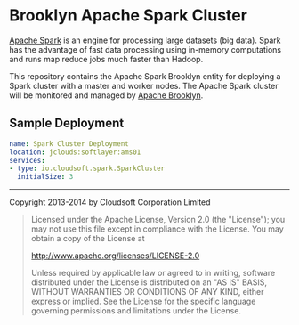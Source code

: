 Brooklyn Apache Spark Cluster
=======

[Apache Spark](https://spark.apache.org/) is an engine for processing large datasets (big data). Spark has the advantage of fast data processing using in-memory computations and runs map reduce jobs much faster than Hadoop.

This repository contains the Apache Spark Brooklyn entity for deploying a Spark cluster with a master and worker nodes. The Apache Spark cluster will be monitored and managed by [Apache Brooklyn](https://brooklyn.incubator.apache.org/).

## Sample Deployment

```yaml
name: Spark Cluster Deployment
location: jclouds:softlayer:ams01
services:
- type: io.cloudsoft.spark.SparkCluster
  initialSize: 3
```

----

Copyright 2013-2014 by Cloudsoft Corporation Limited

> Licensed under the Apache License, Version 2.0 (the "License");
> you may not use this file except in compliance with the License.
> You may obtain a copy of the License at
> 
> http://www.apache.org/licenses/LICENSE-2.0
> 
> Unless required by applicable law or agreed to in writing, software
> distributed under the License is distributed on an "AS IS" BASIS,
> WITHOUT WARRANTIES OR CONDITIONS OF ANY KIND, either express or implied.
> See the License for the specific language governing permissions and
> limitations under the License.